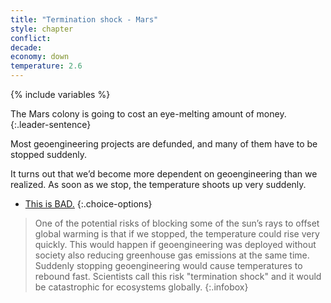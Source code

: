 ```yaml
---
title: "Termination shock - Mars"
style: chapter
conflict: 
decade: 
economy: down
temperature: 2.6
---
```


{% include variables %}

The Mars colony is going to cost an eye-melting amount of money. 
{:.leader-sentence}

Most geoengineering projects are defunded, and many of them have to be stopped suddenly.

It turns out that we’d become more dependent on geoengineering than we realized. As soon as we stop, the temperature shoots up very suddenly.

- [This is BAD.](chapter_zoonotic-pandemic.html)
{:.choice-options}

> One of the potential risks of blocking some of the sun’s rays to offset global warming is that if we stopped, the temperature could rise very quickly. This would happen if geoengineering was deployed without society also reducing greenhouse gas emissions at the same time. Suddenly stopping geoengineering would cause temperatures to rebound fast. Scientists call this risk "termination shock" and it would be catastrophic for ecosystems globally.
{:.infobox}
